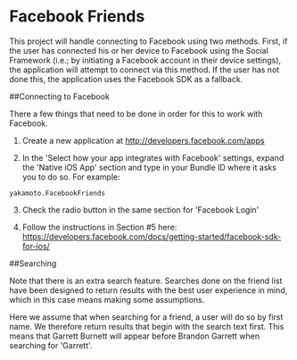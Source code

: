 Facebook Friends
===========

This project will handle connecting to Facebook using two methods.
First, if the user has connected his or her device to Facebook using the
Social Framework (i.e.; by initiating a Facebook account in their device
settings), the application will attempt to connect via this method. If
the user has not done this, the application uses the Facebook SDK as a
fallback.

##Connecting to Facebook

There a few things that need to be done in order for this to work with
Facebook.

1. Create a new application at http://developers.facebook.com/apps

2. In the 'Select how your app integrates with Facebook' settings,
expand the 'Native iOS App' section and type in your Bundle ID where it
asks you to do so. For example:

```
yakamoto.FacebookFriends
```

3. Check the radio button in the same section for 'Facebook Login'

4. Follow the instructions in Section #5 here:
https://developers.facebook.com/docs/getting-started/facebook-sdk-for-ios/


##Searching

Note that there is an extra search feature. Searches done on the friend 
list have been designed to return results with the best user experience 
in mind, which in this case means making some assumptions.

Here we assume that when searching for a friend, a user will do so by 
first name. We therefore return results that begin with the search text
first. This means that Garrett Burnett will appear before Brandon
Garrett when searching for 'Garrett'.
